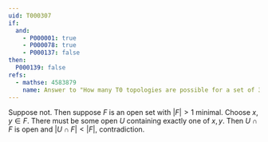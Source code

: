 ```yaml
---
uid: T000307
if:
  and:
    - P000001: true
    - P000078: true
    - P000137: false
then:
  P000139: false
refs:
  - mathse: 4583879
    name: Answer to "How many T0 topologies are possible for a set of 3 elements?"
---
```


Suppose not. Then suppose $F$ is an open set with $|F|>1$ minimal. 
Choose $x,y\in F$. There must be some open $U$ containing exactly one of $x,y$. 
Then $U\cap F$ is open and $|U\cap F|<|F|$, contradiction.
